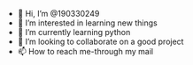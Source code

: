 - 👋 Hi, I’m @190330249
- 👀 I’m interested in learning new things
- 🌱 I’m currently learning python
- 💞️ I’m looking to collaborate on a good project
- 📫 How to reach me-through my mail

<!---
190330249/190330249 is a ✨ special ✨ repository because its `README.md` (this file) appears on your GitHub profile.
You can click the Preview link to take a look at your changes.
--->
